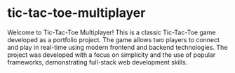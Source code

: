 # tic-tac-toe-multiplayer
Welcome to Tic-Tac-Toe Multiplayer! This is a classic Tic-Tac-Toe game developed as a portfolio project. The game allows two players to connect and play in real-time using modern frontend and backend technologies. The project was developed with a focus on simplicity and the use of popular frameworks, demonstrating full-stack web development skills.

